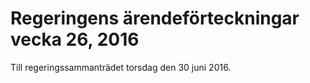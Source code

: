 # Regeringens ärendeförteckningar vecka 26, 2016

Till regeringssammanträdet torsdag den 30 juni 2016\.
